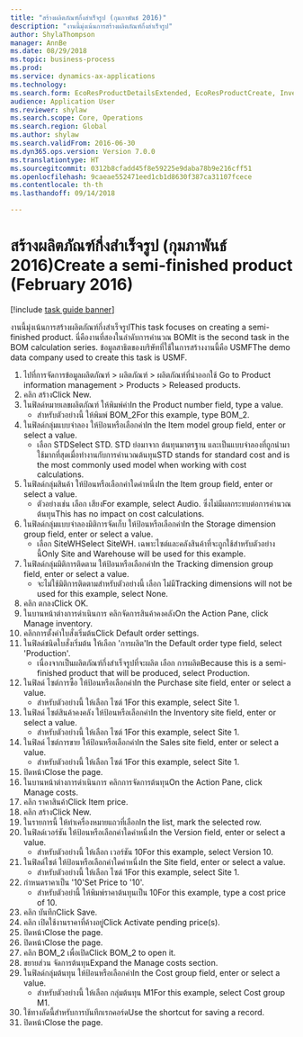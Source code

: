 ```yaml
--- 
title: "สร้างผลิตภัณฑ์กึ่งสำเร็จรูป (กุมภาพันธ์ 2016)"
description: "งานนี้มุ่งเน้นการสร้างผลิตภัณฑ์กึ่งสำเร็จรูป"
author: ShylaThompson
manager: AnnBe
ms.date: 08/29/2018
ms.topic: business-process
ms.prod: 
ms.service: dynamics-ax-applications
ms.technology: 
ms.search.form: EcoResProductDetailsExtended, EcoResProductCreate, InventItemOrderSetup, InventItemPrice
audience: Application User
ms.reviewer: shylaw
ms.search.scope: Core, Operations
ms.search.region: Global
ms.author: shylaw
ms.search.validFrom: 2016-06-30
ms.dyn365.ops.version: Version 7.0.0
ms.translationtype: HT
ms.sourcegitcommit: 0312b8cfadd45f8e59225e9daba78b9e216cff51
ms.openlocfilehash: 9caeae552471eed1cb1d8630f387ca31107fcece
ms.contentlocale: th-th
ms.lasthandoff: 09/14/2018

---
```

# <a name="create-a-semi-finished-product-february-2016"></a><span data-ttu-id="c93f3-103">สร้างผลิตภัณฑ์กึ่งสำเร็จรูป (กุมภาพันธ์ 2016)</span><span class="sxs-lookup"><span data-stu-id="c93f3-103">Create a semi-finished product (February 2016)</span></span>

[!include [task guide banner](../../includes/task-guide-banner.md)]

<span data-ttu-id="c93f3-104">งานนี้มุ่งเน้นการสร้างผลิตภัณฑ์กึ่งสำเร็จรูป</span><span class="sxs-lookup"><span data-stu-id="c93f3-104">This task focuses on creating a semi-finished product.</span></span> <span data-ttu-id="c93f3-105">นี่คืองานที่สองในลำดับการคำนวณ BOM</span><span class="sxs-lookup"><span data-stu-id="c93f3-105">It is the second task in the BOM calculation series.</span></span> <span data-ttu-id="c93f3-106">ข้อมูลสาธิตของบริษัทที่ใช้ในการสร้างงานนี้คือ USMF</span><span class="sxs-lookup"><span data-stu-id="c93f3-106">The demo data company used to create this task is USMF.</span></span>

1. <span data-ttu-id="c93f3-107">ไปที่การจัดการข้อมูลผลิตภัณฑ์ > ผลิตภัณฑ์ > ผลิตภัณฑ์ที่นำออกใช้ </span><span class="sxs-lookup"><span data-stu-id="c93f3-107">Go to Product information management > Products > Released products.</span></span>
2. <span data-ttu-id="c93f3-108">คลิก สร้าง</span><span class="sxs-lookup"><span data-stu-id="c93f3-108">Click New.</span></span>
3. <span data-ttu-id="c93f3-109">ในฟิลด์หมายเลขผลิตภัณฑ์ ให้พิมพ์ค่า</span><span class="sxs-lookup"><span data-stu-id="c93f3-109">In the Product number field, type a value.</span></span>
    * <span data-ttu-id="c93f3-110">สำหรับตัวอย่างนี้ ให้พิมพ์ BOM_2</span><span class="sxs-lookup"><span data-stu-id="c93f3-110">For this example, type BOM_2.</span></span>  
4. <span data-ttu-id="c93f3-111">ในฟิลด์กลุ่มแบบจำลอง ให้ป้อนหรือเลือกค่า</span><span class="sxs-lookup"><span data-stu-id="c93f3-111">In the Item model group field, enter or select a value.</span></span>
    * <span data-ttu-id="c93f3-112">เลือก STD</span><span class="sxs-lookup"><span data-stu-id="c93f3-112">Select STD.</span></span> <span data-ttu-id="c93f3-113">STD ย่อมาจาก ต้นทุนมาตรฐาน และเป็นแบบจำลองที่ถูกนำมาใช้มากที่สุดเมื่อทำงานกับการคำนวณต้นทุน</span><span class="sxs-lookup"><span data-stu-id="c93f3-113">STD stands for standard cost and is the most commonly used model when working with cost calculations.</span></span>  
5. <span data-ttu-id="c93f3-114">ในฟิลด์กลุ่มสินค้า ให้ป้อนหรือเลือกค่าใดค่าหนึ่ง</span><span class="sxs-lookup"><span data-stu-id="c93f3-114">In the Item group field, enter or select a value.</span></span>
    * <span data-ttu-id="c93f3-115">ตัวอย่างเช่น เลือก เสียง</span><span class="sxs-lookup"><span data-stu-id="c93f3-115">For example, select Audio.</span></span> <span data-ttu-id="c93f3-116">ซึ่งไม่มีผลกระทบต่อการคำนวณต้นทุน</span><span class="sxs-lookup"><span data-stu-id="c93f3-116">This has no impact on cost calculations.</span></span>  
6. <span data-ttu-id="c93f3-117">ในฟิลด์กลุ่มแบบจำลองมิติการจัดเก็บ ให้ป้อนหรือเลือกค่า</span><span class="sxs-lookup"><span data-stu-id="c93f3-117">In the Storage dimension group field, enter or select a value.</span></span>
    * <span data-ttu-id="c93f3-118">เลือก SiteWH</span><span class="sxs-lookup"><span data-stu-id="c93f3-118">Select SiteWH.</span></span> <span data-ttu-id="c93f3-119">เฉพาะไซต์และคลังสินค้าที่จะถูกใช้สำหรับตัวอย่างนี้</span><span class="sxs-lookup"><span data-stu-id="c93f3-119">Only Site and Warehouse will be used for this example.</span></span>  
7. <span data-ttu-id="c93f3-120">ในฟิลด์กลุ่มมิติการติดตาม ให้ป้อนหรือเลือกค่า</span><span class="sxs-lookup"><span data-stu-id="c93f3-120">In the Tracking dimension group field, enter or select a value.</span></span>
    * <span data-ttu-id="c93f3-121">จะไม่ใช้มิติการติดตามสำหรับตัวอย่างนี้ เลือก ไม่มี</span><span class="sxs-lookup"><span data-stu-id="c93f3-121">Tracking dimensions will not be used for this example, select None.</span></span>  
8. <span data-ttu-id="c93f3-122">คลิก ตกลง</span><span class="sxs-lookup"><span data-stu-id="c93f3-122">Click OK.</span></span>
9. <span data-ttu-id="c93f3-123">ในบานหน้าต่างการดำเนินการ คลิกจัดการสินค้าคงคลัง</span><span class="sxs-lookup"><span data-stu-id="c93f3-123">On the Action Pane, click Manage inventory.</span></span>
10. <span data-ttu-id="c93f3-124">คลิกการตั้งค่าใบสั่งเริ่มต้น</span><span class="sxs-lookup"><span data-stu-id="c93f3-124">Click Default order settings.</span></span>
11. <span data-ttu-id="c93f3-125">ในฟิลด์ชนิดใบสั่งเริ่มต้น ให้เลือก 'การผลิต'</span><span class="sxs-lookup"><span data-stu-id="c93f3-125">In the Default order type field, select 'Production'.</span></span>
    * <span data-ttu-id="c93f3-126">เนื่องจากเป็นผลิตภัณฑ์กึ่งสำเร็จรูปที่จะผลิต เลือก การผลิต</span><span class="sxs-lookup"><span data-stu-id="c93f3-126">Because this is a semi-finished product that will be produced, select Production.</span></span>  
12. <span data-ttu-id="c93f3-127">ในฟิลด์ ไซต์การซื้อ ให้ป้อนหรือเลือกค่า</span><span class="sxs-lookup"><span data-stu-id="c93f3-127">In the Purchase site field, enter or select a value.</span></span>
    * <span data-ttu-id="c93f3-128">สำหรับตัวอย่างนี้ ให้เลือก ไซต์ 1</span><span class="sxs-lookup"><span data-stu-id="c93f3-128">For this example, select Site 1.</span></span>  
13. <span data-ttu-id="c93f3-129">ในฟิลด์ ไซต์สินค้าคงคลัง ให้ป้อนหรือเลือกค่า</span><span class="sxs-lookup"><span data-stu-id="c93f3-129">In the Inventory site field, enter or select a value.</span></span>
    * <span data-ttu-id="c93f3-130">สำหรับตัวอย่างนี้ ให้เลือก ไซต์ 1</span><span class="sxs-lookup"><span data-stu-id="c93f3-130">For this example, select Site 1.</span></span>  
14. <span data-ttu-id="c93f3-131">ในฟิลด์ ไซต์การขาย ให้ป้อนหรือเลือกค่า</span><span class="sxs-lookup"><span data-stu-id="c93f3-131">In the Sales site field, enter or select a value.</span></span>
    * <span data-ttu-id="c93f3-132">สำหรับตัวอย่างนี้ ให้เลือก ไซต์ 1</span><span class="sxs-lookup"><span data-stu-id="c93f3-132">For this example, select Site 1.</span></span>  
15. <span data-ttu-id="c93f3-133">ปิดหน้า</span><span class="sxs-lookup"><span data-stu-id="c93f3-133">Close the page.</span></span>
16. <span data-ttu-id="c93f3-134">ในบานหน้าต่างการดำเนินการ คลิกการจัดการต้นทุน</span><span class="sxs-lookup"><span data-stu-id="c93f3-134">On the Action Pane, click Manage costs.</span></span>
17. <span data-ttu-id="c93f3-135">คลิก ราคาสินค้า</span><span class="sxs-lookup"><span data-stu-id="c93f3-135">Click Item price.</span></span>
18. <span data-ttu-id="c93f3-136">คลิก สร้าง</span><span class="sxs-lookup"><span data-stu-id="c93f3-136">Click New.</span></span>
19. <span data-ttu-id="c93f3-137">ในรายการนี้ ให้ทำเครื่องหมายแถวที่เลือก</span><span class="sxs-lookup"><span data-stu-id="c93f3-137">In the list, mark the selected row.</span></span>
20. <span data-ttu-id="c93f3-138">ในฟิลด์เวอร์ชัน ให้ป้อนหรือเลือกค่าใดค่าหนึ่ง</span><span class="sxs-lookup"><span data-stu-id="c93f3-138">In the Version field, enter or select a value.</span></span>
    * <span data-ttu-id="c93f3-139">สำหรับตัวอย่างนี้ ให้เลือก เวอร์ชัน 10</span><span class="sxs-lookup"><span data-stu-id="c93f3-139">For this example, select Version 10.</span></span>  
21. <span data-ttu-id="c93f3-140">ในฟิลด์ไซต์ ให้ป้อนหรือเลือกค่าใดค่าหนึ่ง</span><span class="sxs-lookup"><span data-stu-id="c93f3-140">In the Site field, enter or select a value.</span></span>
    * <span data-ttu-id="c93f3-141">สำหรับตัวอย่างนี้ ให้เลือก ไซต์ 1</span><span class="sxs-lookup"><span data-stu-id="c93f3-141">For this example, select Site 1.</span></span>  
22. <span data-ttu-id="c93f3-142">กำหนดราคาเป็น '10'</span><span class="sxs-lookup"><span data-stu-id="c93f3-142">Set Price to '10'.</span></span>
    * <span data-ttu-id="c93f3-143">สำหรับตัวอย่านี้ ให้พิมพ์ราคาต้นทุนเป็น 10</span><span class="sxs-lookup"><span data-stu-id="c93f3-143">For this example, type a cost price of 10.</span></span>  
23. <span data-ttu-id="c93f3-144">คลิก บันทึก</span><span class="sxs-lookup"><span data-stu-id="c93f3-144">Click Save.</span></span>
24. <span data-ttu-id="c93f3-145">คลิก เปิดใช้งานราคาที่ค้างอยู่</span><span class="sxs-lookup"><span data-stu-id="c93f3-145">Click Activate pending price(s).</span></span>
25. <span data-ttu-id="c93f3-146">ปิดหน้า</span><span class="sxs-lookup"><span data-stu-id="c93f3-146">Close the page.</span></span>
26. <span data-ttu-id="c93f3-147">ปิดหน้า</span><span class="sxs-lookup"><span data-stu-id="c93f3-147">Close the page.</span></span>
27. <span data-ttu-id="c93f3-148">คลิก BOM_2 เพื่อเปิด</span><span class="sxs-lookup"><span data-stu-id="c93f3-148">Click BOM_2 to open it.</span></span>
28. <span data-ttu-id="c93f3-149">ขยายส่วน จัดการต้นทุน</span><span class="sxs-lookup"><span data-stu-id="c93f3-149">Expand the Manage costs section.</span></span>
29. <span data-ttu-id="c93f3-150">ในฟิลด์กลุ่มต้นทุน ให้ป้อนหรือเลือกค่า</span><span class="sxs-lookup"><span data-stu-id="c93f3-150">In the Cost group field, enter or select a value.</span></span>
    * <span data-ttu-id="c93f3-151">สำหรับตัวอย่างนี้ ให้เลือก กลุ่มต้นทุน M1</span><span class="sxs-lookup"><span data-stu-id="c93f3-151">For this example, select Cost group M1.</span></span>  
30. <span data-ttu-id="c93f3-152">ใช้ทางลัดนี้สำหรับการบันทึกเรกคอร์ด</span><span class="sxs-lookup"><span data-stu-id="c93f3-152">Use the shortcut for saving a record.</span></span>
31. <span data-ttu-id="c93f3-153">ปิดหน้า</span><span class="sxs-lookup"><span data-stu-id="c93f3-153">Close the page.</span></span>


